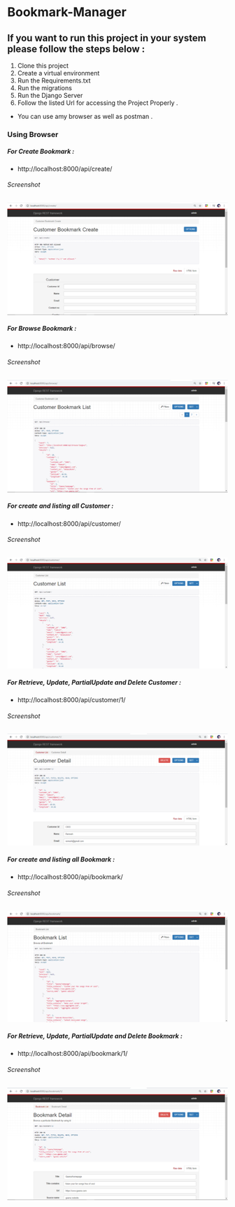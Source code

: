 # Bookmark-Manager

## If you want to run this project in your system please follow the steps below :

1. Clone this project
2. Create a virtual environment
3. Run the Requirements.txt
4. Run the migrations
5. Run the Django Server
6. Follow the listed Url for accessing the Project Properly . 
- You can use amy browser as well as postman .

### Using Browser

##### For Create Bookmark :
- http://localhost:8000/api/create/

###### Screenshot

<p align="center"> 
<img src="Screenshots/create.png">
</p>


##### For Browse Bookmark  :
- http://localhost:8000/api/browse/

###### Screenshot

<p align="center"> 
<img src="Screenshots/browse.png">
</p>




##### For create and listing all Customer   :
- http://localhost:8000/api/customer/

###### Screenshot

<p align="center"> 
<img src="Screenshots/customer_create.png">
</p>



##### For Retrieve, Update, PartialUpdate and Delete Customer :
- http://localhost:8000/api/customer/1/

###### Screenshot

<p align="center"> 
<img src="Screenshots/customer_detail.png">
</p>



##### For create and listing all Bookmark   :
- http://localhost:8000/api/bookmark/

###### Screenshot

<p align="center"> 
<img src="Screenshots/bookmark_create.png">
</p>



##### For Retrieve, Update, PartialUpdate and Delete Bookmark :
- http://localhost:8000/api/bookmark/1/ 

###### Screenshot

<p align="center"> 
<img src="Screenshots/bookmark_detail.png">
</p>
